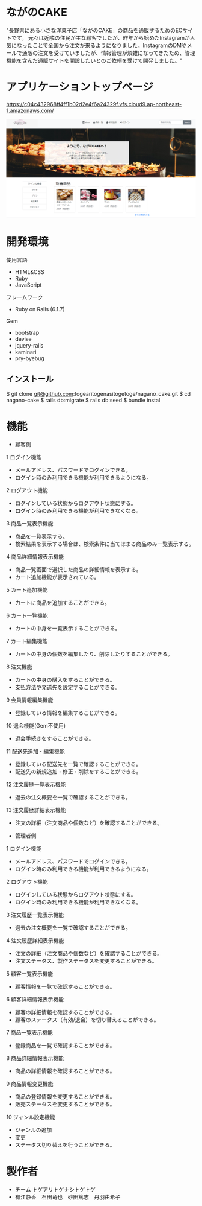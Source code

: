 # ながのCAKE

"長野県にある小さな洋菓子店「ながのCAKE」の商品を通販するためのECサイトです。
元々は近隣の住民が主な顧客でしたが、昨年から始めたInstagramが人気になったことで全国から注文が来るようになりました。InstagramのDMやメールで通販の注文を受けていましたが、情報管理が煩雑になってきたため、管理機能を含んだ通販サイトを開設したいとのご依頼を受けて開発しました。"


# アプリケーショントップページ
https://c04c432968ff4ff1b02d2e4f6a24329f.vfs.cloud9.ap-northeast-1.amazonaws.com/

![デモ画像.jpg](app/assets/images/デモ画像.jpg)

# 開発環境

使用言語
* HTML&CSS
* Ruby
* JavaScript

フレームワーク
* Ruby on Rails (6.1.7)

Gem
* bootstrap
* devise
* jquery-rails
* kaminari
* pry-byebug

## インストール
$ git clone git@github.com:togearitogenasitogetoge/nagano_cake.git
$ cd nagano-cake
$ rails db:migrate
$ rails db:seed
$ bundle instal


# 機能
* 顧客側

1 ログイン機能
* メールアドレス、パスワードでログインできる。
* ログイン時のみ利用できる機能が利用できるようになる。

2 ログアウト機能
* ログインしている状態からログアウト状態にする。
* ログイン時のみ利用できる機能が利用できなくなる。

3 商品一覧表示機能
* 商品を一覧表示する。
* 検索結果を表示する場合は、検索条件に当てはまる商品のみ一覧表示する。

4 商品詳細情報表示機能
* 商品一覧画面で選択した商品の詳細情報を表示する。
* カート追加機能が表示されている。

5 カート追加機能
* カートに商品を追加することができる。

6 カート一覧機能
* カートの中身を一覧表示することができる。

7 カート編集機能
* カートの中身の個数を編集したり、削除したりすることができる。

8 注文機能
* カートの中身の購入をすることができる。
* 支払方法や発送先を設定することができる。

9 会員情報編集機能
* 登録している情報を編集することができる。

10 退会機能(Gem不使用)
* 退会手続きをすることができる。

11 配送先追加・編集機能
* 登録している配送先を一覧で確認することができる。
* 配送先の新規追加・修正・削除をすることができる。

12 注文履歴一覧表示機能
* 過去の注文概要を一覧で確認することができる。

13 注文履歴詳細表示機能
* 注文の詳細（注文商品や個数など）を確認することができる。


* 管理者側

1 ログイン機能
* メールアドレス、パスワードでログインできる。
* ログイン時のみ利用できる機能が利用できるようになる。

2 ログアウト機能
* ログインしている状態からログアウト状態にする。
* ログイン時のみ利用できる機能が利用できなくなる。

3 注文履歴一覧表示機能
* 過去の注文概要を一覧で確認することができる。

4 注文履歴詳細表示機能
* 注文の詳細（注文商品や個数など）を確認することができる。
* 注文ステータス、製作ステータスを変更することができる。

5 顧客一覧表示機能
* 顧客情報を一覧で確認することができる。

6 顧客詳細情報表示機能
* 顧客の詳細情報を確認することができる。
* 顧客のステータス（有効/退会）を切り替えることができる。

7 商品一覧表示機能
* 登録商品を一覧で確認することができる。

8 商品詳細情報表示機能
* 商品の詳細情報を確認することができる。

9 商品情報変更機能
* 商品の登録情報を変更することができる。
* 販売ステータスを変更することができる。

10 ジャンル設定機能
* ジャンルの追加
* 変更
* ステータス切り替えを行うことができる。


# 製作者
* チーム  トゲアリトゲナシトゲトゲ
* 有江静香　石田竜也　砂田篤志　丹羽由希子